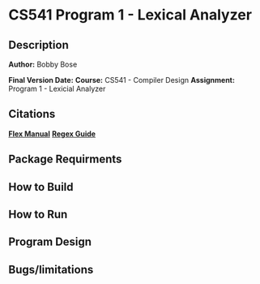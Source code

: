 # CS541 Program 1 - Lexical Analyzer
## Description
**Author:** Bobby Bose

**Final Version Date:**
**Course:** CS541 - Compiler Design
**Assignment:** Program 1 - Lexicial Analyzer

## Citations
**[Flex Manual](https://westes.github.io/flex/manual/)**
**[Regex Guide](https://cheatography.com/davechild/cheat-sheets/regular-expressions/)**

## Package Requirments

## How to Build

## How to Run

## Program Design

## Bugs/limitations